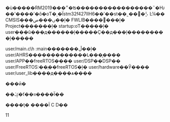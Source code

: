 �ù�����RM2019���״�ʦ�����������������˵�Ƕ��ʽ����ʹ�õ�оƬ�ͺ�Ϊstm32f427IIH6��ʹ��st��˾��׼�⡣
Ŀ¼��
CMSIS���ں���ص��ļ�
FWLIB����׼���ļ�
Project�������ļ�
startup:оƬ�����ļ�
user���û���д������ļ�����Ҫ��д���ļ���������ļ�����

user/main.c\h :main�������ڵ��ļ�
user/AHRS�������������Լ���̬����
user/APP��freeRTOS����
user/DSP��DSP��
user/FreeRTOS:��ֲ��freeRTOS�ļ�
user/hardware��Ӳ����
user/user_lib����д����ѧ����



���ӣ�

��ؼܰ�ť��װ����Ϊ��

����ţ� ����Ϊ C D��

11